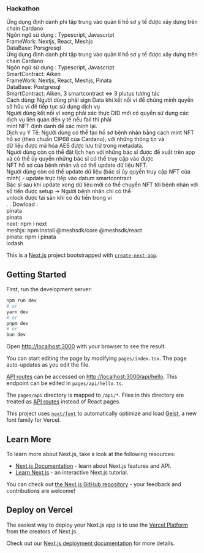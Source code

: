 <h3>Hackathon</h3>
Ứng dụng định danh phi tập trung vào quản lí hồ sơ y tế được xây dựng trên chain Cardano<br>
Ngôn ngữ sử dụng : Typescript, Javascript<br>
FrameWork: Nextjs, React, Meshjs<br>
DataBase: Porsgresql <br>
Ứng dụng định danh phi tập trung vào quản lí hồ sơ y tế được xây dựng trên chain Cardano<br>
Ngôn ngữ sử dụng : Typescript, Javascript<br>
SmartContract: Aiken<br>
FrameWork: Nextjs, React, Meshjs, Pinata<br>
DataBase: Postgresql<br>
SmartContract: Aiken, 3 smartcontract <=> 3 plutus tương tác<br>
Cách dùng: Người dùng phải sign Data khi kết nối ví để chứng minh quyền sở hữu ví để tiếp tục sử dụng dịch vụ<br>
           Người dùng kết nối ví xong phải xác thực DID mới có quyền sử dụng các dịch vụ liên quan đến y tế nếu fail thì phải<br>
           mint NFT định danh để xác minh lại.<br>
Dịch vụ Y Tế: Ngưới dùng có thể tạo hồ sơ bệnh nhân bằng cách mint NFT hồ sơ (theo chuẩn CIP68 của Cardano), với những thông tin và <br>
           dữ liệu được mã hóa AES được lưu trữ trong metadata.<br>
           Người dùng còn có thể đặt lịch hẹn với những bác sĩ được đề xuất trên app và có thể ủy quyền những bác sĩ có thể truy cập vào được <br>
           NFT hồ sơ của bệnh nhân và có thể update dữ liệu NFT.<br>
           Người dùng còn có thể update dữ liệu (bác sĩ ủy quyền truy cập NFT của mình) - update trực tiếp vào datum smartcontract<br>
           Bác sĩ sau khi update xong dữ liệu mới có thể chuyển NFT tới bệnh nhân với số tiền được setup -> Người bệnh nhân chỉ có thể <br>
           unlock được tài sản khi có đủ tiền trong ví <br>
           .
           .
Dowload :<br>
pinata<br>
pinata<br>
next: npm i next <br>
meshjs: npm install @meshsdk/core @meshsdk/react<br>
pinata: npm i pinata<br>
lodash


This is a [Next.js](https://nextjs.org) project bootstrapped with [`create-next-app`](https://nextjs.org/docs/pages/api-reference/create-next-app).

## Getting Started

First, run the development server:

```bash
npm run dev
# or
yarn dev
# or
pnpm dev
# or
bun dev
```

Open [http://localhost:3000](http://localhost:3000) with your browser to see the result.

You can start editing the page by modifying `pages/index.tsx`. The page auto-updates as you edit the file.

[API routes](https://nextjs.org/docs/pages/building-your-application/routing/api-routes) can be accessed on [http://localhost:3000/api/hello](http://localhost:3000/api/hello). This endpoint can be edited in `pages/api/hello.ts`.

The `pages/api` directory is mapped to `/api/*`. Files in this directory are treated as [API routes](https://nextjs.org/docs/pages/building-your-application/routing/api-routes) instead of React pages.

This project uses [`next/font`](https://nextjs.org/docs/pages/building-your-application/optimizing/fonts) to automatically optimize and load [Geist](https://vercel.com/font), a new font family for Vercel.

## Learn More

To learn more about Next.js, take a look at the following resources:

- [Next.js Documentation](https://nextjs.org/docs) - learn about Next.js features and API.
- [Learn Next.js](https://nextjs.org/learn-pages-router) - an interactive Next.js tutorial.

You can check out [the Next.js GitHub repository](https://github.com/vercel/next.js) - your feedback and contributions are welcome!

## Deploy on Vercel

The easiest way to deploy your Next.js app is to use the [Vercel Platform](https://vercel.com/new?utm_medium=default-template&filter=next.js&utm_source=create-next-app&utm_campaign=create-next-app-readme) from the creators of Next.js.

Check out our [Next.js deployment documentation](https://nextjs.org/docs/pages/building-your-application/deploying) for more details.
